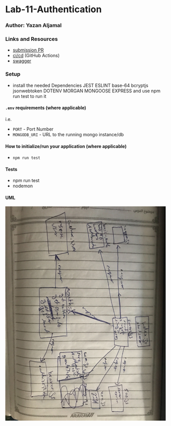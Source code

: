 # Lab-11-Authentication

### Author: Yazan Aljamal

### Links and Resources
- [submission PR](https://github.com/yaljamal-401-advanced-javascript/auth-v2/pull/4)
- [ci/cd]() (GitHub Actions)
- [swagger](https://inspector.swagger.io/builder)

### Setup
- install the needed Dependencies JEST ESLINT base-64 bcryptjs jsonwebtoken DOTENV MORGAN MONGOOSE EXPRESS  and use npm run test to run it 

#### `.env` requirements (where applicable)
i.e.
- `PORT` - Port Number
- `MONGODB_URI` - URL to the running mongo instance/db

#### How to initialize/run your application (where applicable)
- `npm run test`

#### Tests
- npm run test
- nodemon  

#### UML

![UML Diagram](/UML/lab13.jpg)
